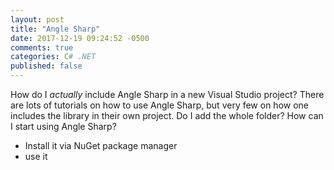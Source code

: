 ```yaml
---
layout: post
title: "Angle Sharp"
date: 2017-12-19 09:24:52 -0500
comments: true
categories: C# .NET
published: false
---
```



How do I _actually_ include Angle Sharp in a new Visual Studio project? There are lots of tutorials on how to use Angle Sharp, but very few on how one includes the library in their own project. Do I add the whole folder? How can I start using Angle Sharp?

- Install it via NuGet package manager
- use it